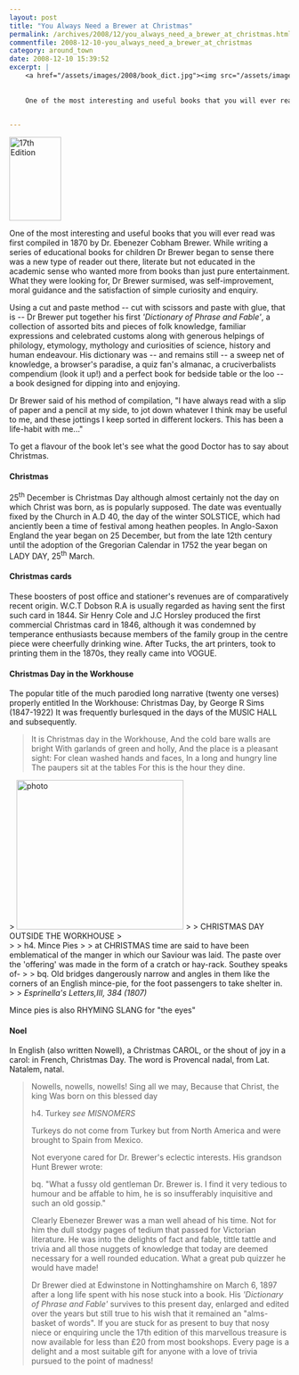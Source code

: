 ```yaml
---
layout: post
title: "You Always Need a Brewer at Christmas"
permalink: /archives/2008/12/you_always_need_a_brewer_at_christmas.html
commentfile: 2008-12-10-you_always_need_a_brewer_at_christmas
category: around_town
date: 2008-12-10 15:39:52
excerpt: |
    <a href="/assets/images/2008/book_dict.jpg"><img src="/assets/images/2008/book_dict-thumb.jpg" width="93" height="150" alt="17th Edition" class="photo right" /></a>
    
    
    One of the most interesting and useful books that you will ever read was first compiled in 1870 by Dr. Ebenezer Cobham Brewer. While writing a series of educational books for children Dr Brewer began to sense there was a new type of reader out there, literate but not educated in the academic sense who wanted more from books than just pure entertainment. What they were looking for, Dr Brewer surmised, was self-improvement, moral guidance and the satisfaction of simple curiosity and enquiry.
    

---
```


<a href="/assets/images/2008/book_dict.jpg"><img src="/assets/images/2008/book_dict-thumb.jpg" width="93" height="150" alt="17th Edition" class="photo right" /></a>

One of the most interesting and useful books that you will ever read was first compiled in 1870 by Dr. Ebenezer Cobham Brewer. While writing a series of educational books for children Dr Brewer began to sense there was a new type of reader out there, literate but not educated in the academic sense who wanted more from books than just pure entertainment. What they were looking for, Dr Brewer surmised, was self-improvement, moral guidance and the satisfaction of simple curiosity and enquiry.

Using a cut and paste method -- cut with scissors and paste with glue, that is -- Dr Brewer put together his first *'Dictionary of Phrase and Fable'*, a collection of assorted bits and pieces of folk knowledge, familiar expressions and celebrated customs along with generous helpings of philology, etymology, mythology and curiosities of science, history and human endeavour. His dictionary was -- and remains still -- a sweep net of knowledge, a browser's paradise, a quiz fan's almanac, a cruciverbalists compendium (look it up!) and a perfect book for bedside table or the loo -- a book designed for dipping into and enjoying.

Dr Brewer said of his method of compilation, "I have always read with a slip of paper and a pencil at my side, to jot down whatever I think may be useful to me, and these jottings I keep sorted in different lockers. This has been a life-habit with me..."

To get a flavour of the book let's see what the good Doctor has to say about Christmas.

#### Christmas

25<sup>th</sup> December is Christmas Day although almost certainly not the day on which Christ was born, as is popularly supposed. The date was eventually fixed by the Church in A.D 40, the day of the winter SOLSTICE, which had anciently been a time of festival among heathen peoples. In Anglo-Saxon England the year began on 25 December, but from the late 12th century until the adoption of the Gregorian Calendar in 1752 the year began on LADY DAY, 25<sup>th</sup> March.

#### Christmas cards

These boosters of post office and stationer's revenues are of comparatively recent origin. W.C.T Dobson R.A is usually regarded as having sent the first such card in 1844. Sir Henry Cole and J.C Horsley produced the first commercial Christmas card in 1846, although it was condemned by temperance enthusiasts because members of the family group in the centre piece were cheerfully drinking wine. After Tucks, the art printers, took to printing them in the 1870s, they really came into VOGUE.

#### Christmas Day in the Workhouse

The popular title of the much parodied long narrative (twenty one verses) properly entitled In the Workhouse: Christmas Day, by George R Sims (1847-1922) It was frequently burlesqued in the days of the MUSIC HALL and subsequently.

> It is Christmas day in the Workhouse,
>  And the cold bare walls are bright
>  With garlands of green and holly,
>  And the place is a pleasant sight:
>  For clean washed hands and faces,
>  In a long and hungry line
>  The paupers sit at the tables
>  For this is the hour they dine.
> 
> 

<div markdown="1" class="img_caption center" clear="both">
> <a href="/assets/images/2008/workhouse_woodcut.jpg"><img src="/assets/images/2008/workhouse_woodcut-thumb.jpg" width="300" height="268" alt="photo" /></a>
> 
>  <span>CHRISTMAS DAY OUTSIDE THE WORKHOUSE</span>
> 

</div>
> 
>  h4. Mince Pies
> 
>  at CHRISTMAS time are said to have been emblematical of the manger in which our Saviour was laid. The paste over the 'offering' was made in the form of a cratch or hay-rack. Southey speaks of-
> 
>  bq. Old bridges dangerously narrow and angles in them like the corners of an English mince-pie, for the foot passengers to take shelter in.
> 
> <cite>Esprinella's Letters,III, 384 (1807)</cite>

Mince pies is also RHYMING SLANG for "the eyes"

#### Noel

In English (also written Nowell), a Christmas CAROL, or the shout of joy in a carol: in French, Christmas Day. The word is Provencal nadal, from Lat. Natalem, natal.

> Nowells, nowells, nowells!
>  Sing all we may,
>  Because that Christ, the king
>  Was born on this blessed day
> 
>  h4. Turkey *see MISNOMERS*
> 
>  Turkeys do not come from Turkey but from North America and were brought to Spain from Mexico.
> 
>  Not everyone cared for Dr. Brewer's eclectic interests. His grandson Hunt Brewer wrote:
> 
>  bq. "What a fussy old gentleman Dr. Brewer is. I find it very tedious to humour and be affable to him, he is so insufferably inquisitive and such an old gossip."
> 
>  Clearly Ebenezer Brewer was a man well ahead of his time. Not for him the dull stodgy pages of tedium that passed for Victorian literature. He was into the delights of fact and fable, tittle tattle and trivia and all those nuggets of knowledge that today are deemed necessary for a well rounded education. What a great pub quizzer he would have made!
> 
>  Dr Brewer died at Edwinstone in Nottinghamshire on March 6, 1897 after a long life spent with his nose stuck into a book. His *'Dictionary of Phrase and Fable'* survives to this present day, enlarged and edited over the years but still true to his wish that it remained an "alms-basket of words". If you are stuck for as present to buy that nosy niece or enquiring uncle the 17th edition of this marvellous treasure is now available for less than £20 from most bookshops. Every page is a delight and a most suitable gift for anyone with a love of trivia pursued to the point of madness!
> 
> 
> 
> 
